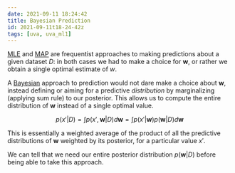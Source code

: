 ```yaml
---
date: 2021-09-11 18:24:42
title: Bayesian Prediction
id: 2021-09-11t18-24-42z
tags: [uva, uva_ml1]
---
```


[MLE](./2021-09-11t15-54-04z.md) and [MAP](./2021-09-11t17-38-41z.md) are
frequentist approaches to making predictions about a given dataset $D$: in both
cases we had to make a choice for $\mathbf{w}$, or rather we obtain a single
optimal estimate of $w$.

A [Bayesian](./2021-09-11t13-08-35z.md) approach to prediction would not dare
make a choice about $\mathbf{w}$, instead defining or aiming for a predictive
_distribution_ by marginalizing (applying sum rule) to our posterior. This
allows us to compute the entire distribution of $\mathbf{w}$ instead of a single
optimal value.

$$
p(x'|D) = \int p(x', \mathbf{w} | D) d\mathbf{w} =
                       \int p(x'|\mathbf{w})p(\mathbf{w}|D)d\mathbf{w}
$$

This is essentially a weighted average of the product of all the predictive
distributions of $\mathbf{w}$ weighted by its posterior, for a particular value
$x'$.

We can tell that we need our entire posterior distribution $p(\mathbf{w}|D)$
before being able to take this approach.
